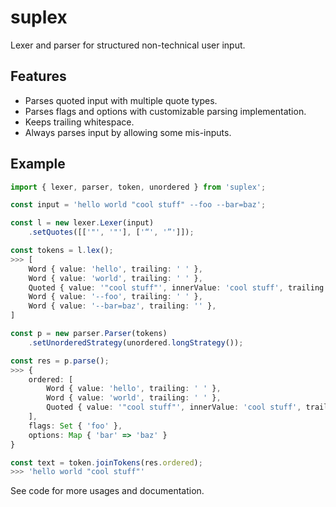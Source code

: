 # suplex

Lexer and parser for structured non-technical user input.

## Features

- Parses quoted input with multiple quote types.
- Parses flags and options with customizable parsing implementation.
- Keeps trailing whitespace.
- Always parses input by allowing some mis-inputs.

## Example

```ts
import { lexer, parser, token, unordered } from 'suplex';

const input = 'hello world "cool stuff" --foo --bar=baz';

const l = new lexer.Lexer(input)
    .setQuotes([['"', '"'], ['“', '”']]);

const tokens = l.lex();
>>> [
    Word { value: 'hello', trailing: ' ' },
    Word { value: 'world', trailing: ' ' },
    Quoted { value: '"cool stuff"', innerValue: 'cool stuff', trailing: ' ' },
    Word { value: '--foo', trailing: ' ' },
    Word { value: '--bar=baz', trailing: '' },
]

const p = new parser.Parser(tokens)
    .setUnorderedStrategy(unordered.longStrategy());

const res = p.parse();
>>> {
    ordered: [
        Word { value: 'hello', trailing: ' ' },
        Word { value: 'world', trailing: ' ' },
        Quoted { value: '"cool stuff"', innerValue: 'cool stuff', trailing: ' ' }
    ],
    flags: Set { 'foo' },
    options: Map { 'bar' => 'baz' }
}

const text = token.joinTokens(res.ordered);
>>> 'hello world "cool stuff"'
```

See code for more usages and documentation.
